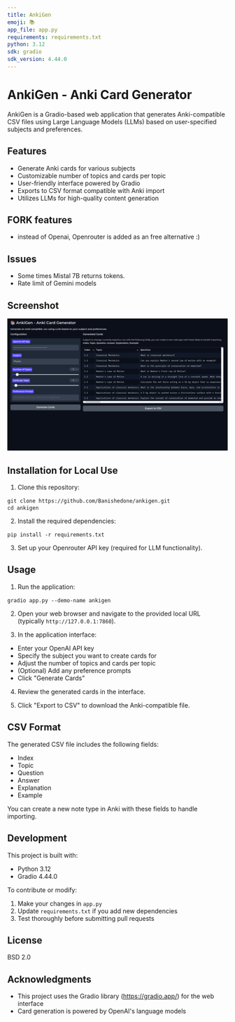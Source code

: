 ```yaml
---
title: AnkiGen
emoji: 📚
app_file: app.py
requirements: requirements.txt
python: 3.12
sdk: gradio
sdk_version: 4.44.0
---
```


# AnkiGen - Anki Card Generator

AnkiGen is a Gradio-based web application that generates Anki-compatible CSV files using Large Language Models (LLMs) based on user-specified subjects and preferences.

## Features

- Generate Anki cards for various subjects
- Customizable number of topics and cards per topic
- User-friendly interface powered by Gradio
- Exports to CSV format compatible with Anki import
- Utilizes LLMs for high-quality content generation

## FORK features

- instead of Openai, Openrouter is added as an free alternative :)

## Issues 
- Some times Mistal 7B returns <unk> tokens.
- Rate limit of Gemini models

## Screenshot

![AnkiGen Screenshot](example.png)


## Installation for Local Use

1. Clone this repository:

```
git clone https://github.com/Banishedone/ankigen.git
cd ankigen
```


2. Install the required dependencies:

```
pip install -r requirements.txt
```

3. Set up your Openrouter API key (required for LLM functionality).

## Usage

1. Run the application:

```
gradio app.py --demo-name ankigen
```

2. Open your web browser and navigate to the provided local URL (typically `http://127.0.0.1:7860`).

3. In the application interface:
- Enter your OpenAI API key
- Specify the subject you want to create cards for
- Adjust the number of topics and cards per topic
- (Optional) Add any preference prompts
- Click "Generate Cards"

4. Review the generated cards in the interface.

5. Click "Export to CSV" to download the Anki-compatible file.

## CSV Format

The generated CSV file includes the following fields:
- Index
- Topic
- Question
- Answer
- Explanation
- Example

You can create a new note type in Anki with these fields to handle importing.

## Development

This project is built with:
- Python 3.12
- Gradio 4.44.0

To contribute or modify:
1. Make your changes in `app.py`
2. Update `requirements.txt` if you add new dependencies
3. Test thoroughly before submitting pull requests

## License

BSD 2.0

## Acknowledgments

- This project uses the Gradio library (https://gradio.app/) for the web interface
- Card generation is powered by OpenAI's language models
